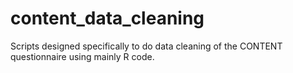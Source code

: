 # content_data_cleaning
Scripts designed specifically to do data cleaning of the CONTENT questionnaire using mainly R code.
